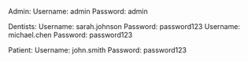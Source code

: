 Admin:
Username: admin
Password: admin

Dentists:
Username: sarah.johnson
Password: password123
Username: michael.chen
Password: password123

Patient:
Username: john.smith
Password: password123